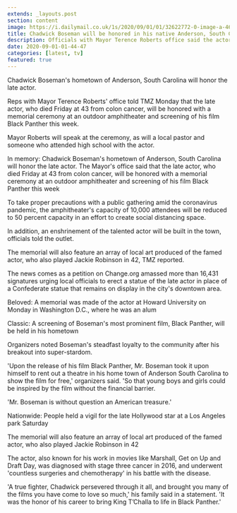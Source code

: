 ```yaml
---
extends: _layouts.post
section: content
image: https://i.dailymail.co.uk/1s/2020/09/01/01/32622772-0-image-a-46_1598920557629.jpg 
title: Chadwick Boseman will be honored in his native Anderson, South Carolina with public memorial  
description: Officials with Mayor Terence Roberts office said the actor, who died Friday at 43, will be honored with a memorial ceremony at an outdoor amphitheater. 
date: 2020-09-01-01-44-47 
categories: [latest, tv] 
featured: true 
--- 
```

Chadwick Boseman's hometown of Anderson, South Carolina will honor the late actor.

Reps with Mayor Terence Roberts' office told TMZ Monday that the late actor, who died Friday at 43 from colon cancer, will be honored with a memorial ceremony at an outdoor amphitheater and screening of his film Black Panther this week.

Mayor Roberts will speak at the ceremony, as will a local pastor and someone who attended high school with the actor.

In memory: Chadwick Boseman's hometown of Anderson, South Carolina will honor the late actor. The Mayor's office said that the late actor, who died Friday at 43 from colon cancer, will be honored with a memorial ceremony at an outdoor amphitheater and screening of his film Black Panther this week 

To take proper precautions with a public gathering amid the coronavirus pandemic, the amphitheater's capacity of 10,000 attendees will be reduced to 50 percent capacity in an effort to create social distancing space.

In addition, an enshrinement of the talented actor will be built in the town, officials told the outlet.

The memorial will also feature an array of local art produced of the famed actor, who also played Jackie Robinson in 42, TMZ reported. 

The news comes as a petition on Change.org amassed more than 16,431 signatures urging local officials to erect a statue of the late actor in place of a Confederate statue that remains on display in the city's downtown area.

Beloved: A memorial was made of the actor at Howard University on Monday in Washington D.C., where he was an alum

Classic: A screening of Boseman's most prominent film, Black Panther, will be held in his hometown

Organizers noted Boseman's steadfast loyalty to the community after his breakout into super-stardom.

'Upon the release of his film Black Panther, Mr. Boseman took it upon himself to rent out a theatre in his home town of Anderson South Carolina to show the film for free,' organizers said. 'So that young boys and girls could be inspired by the film without the financial barrier.

'Mr. Boseman is without question an American treasure.' 

Nationwide: People held a vigil for the late Hollywood star at a Los Angeles park Saturday 

The memorial will also feature an array of local art produced of the famed actor, who also played Jackie Robinson in 42 

The actor, also known for his work in movies like Marshall, Get on Up and Draft Day, was diagnosed with stage three cancer in 2016, and underwent 'countless surgeries and chemotherapy' in his battle with the disease.

'A true fighter, Chadwick persevered through it all, and brought you many of the films you have come to love so much,' his family said in a statement. 'It was the honor of his career to bring King T’Challa to life in Black Panther.'

